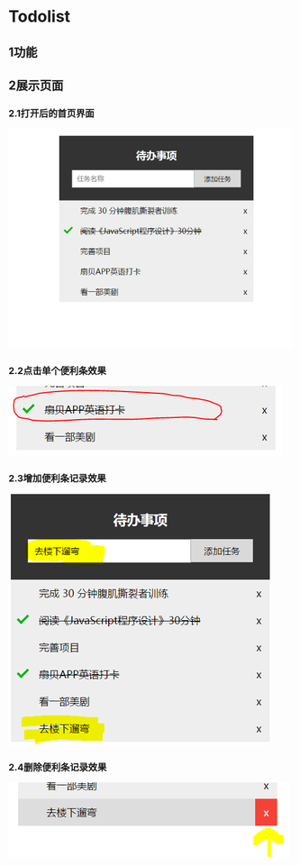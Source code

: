 # Todolist
## 1功能
## 2展示页面
### 2.1打开后的首页界面
![Image text](https://github.com/Chivasknight/Todolist/blob/master/img/open.PNG)
### 2.2点击单个便利条效果
![Image text](https://github.com/Chivasknight/Todolist/blob/master/img/focus.PNG)
### 2.3增加便利条记录效果
![Image text](https://github.com/Chivasknight/Todolist/blob/master/img/add.PNG)
### 2.4删除便利条记录效果
![Image text](https://github.com/Chivasknight/Todolist/blob/master/img/delete.PNG)

